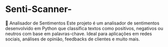 # Senti-Scanner-
🧠 Analisador de Sentimentos Este projeto é um analisador de sentimentos desenvolvido em Python que classifica textos como positivos, negativos ou neutros com base em palavras-chave. Ideal para aplicações em redes sociais, análises de opinião, feedbacks de clientes e muito mais.
